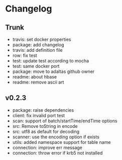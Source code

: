
# Changelog

## Trunk

* travis: set docker properties
* package: add changelog
* travis: add definition file
* row: fix test
* test: update test according to mocha
* test: same docker port
* package: move to adaltas github owner
* readme: about hbase
* readme: remove ascii art

## v0.2.3

* package: raise dependencies
* client: fix invalid port test
* scan: support of batch/startTime/endTime options
* src: Remove toString in encode
* src: utf8 as default for decoding
* scanner: use the encoding option if exists
* utils: added namespace support for table name
* connection: improve err message
* connection: throw error if krb5 not installed
